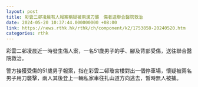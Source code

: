 ```yaml
---
layout: post
title: 彩雲二邨凌晨有人報案稱疑被兩漢刀襲　傷者送聯合醫院救治
date: 2024-05-20 10:37:44.000000000 +08:00
link: https://news.rthk.hk/rthk/ch/component/k2/1753858-20240520.htm
categories: rthk
---
```


彩雲二邨凌晨近一時發生傷人案，一名51歲男子的手、腳及背部受傷，送往聯合醫院救治。

警方接獲受傷的51歲男子報案，指在彩雲二邨瓊宮樓對出一個停車場，懷疑被兩名男子用刀襲擊，兩人其後登上一輛私家車往扎山道方向逃去，暫時無人被捕。
